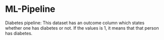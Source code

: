 # ML-Pipeline
Diabetes pipeline: This dataset has an outcome column which states whether one has diabetes or not. If the values is 1, it means that that person has diabetes.
